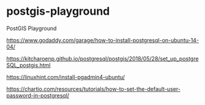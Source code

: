 # postgis-playground
 PostGIS Playground
 
 https://www.godaddy.com/garage/how-to-install-postgresql-on-ubuntu-14-04/
 
 https://kitcharoenp.github.io/postgresql/postgis/2018/05/28/set_up_postgreSQL_postgis.html
 
 https://linuxhint.com/install-pgadmin4-ubuntu/

 https://chartio.com/resources/tutorials/how-to-set-the-default-user-password-in-postgresql/
